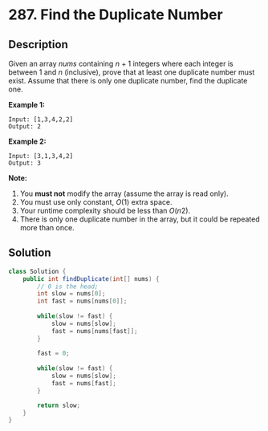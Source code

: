 # 287. Find the Duplicate Number

## Description

Given an array *nums* containing *n* + 1 integers where each integer is between 1 and *n* (inclusive), prove that at least one duplicate number must exist. Assume that there is only one duplicate number, find the duplicate one.

**Example 1:**

```
Input: [1,3,4,2,2]
Output: 2
```

**Example 2:**

```
Input: [3,1,3,4,2]
Output: 3
```

**Note:**

1. You **must not** modify the array (assume the array is read only).
2. You must use only constant, *O*(1) extra space.
3. Your runtime complexity should be less than *O*(*n*2).
4. There is only one duplicate number in the array, but it could be repeated more than once.

## Solution

```java
class Solution {
    public int findDuplicate(int[] nums) {
        // 0 is the head;
        int slow = nums[0];
        int fast = nums[nums[0]];
        
        while(slow != fast) {
            slow = nums[slow];
            fast = nums[nums[fast]];
        }
        
        fast = 0;
        
        while(slow != fast) {
            slow = nums[slow];
            fast = nums[fast];        
        }

        return slow;
    }
}
```

